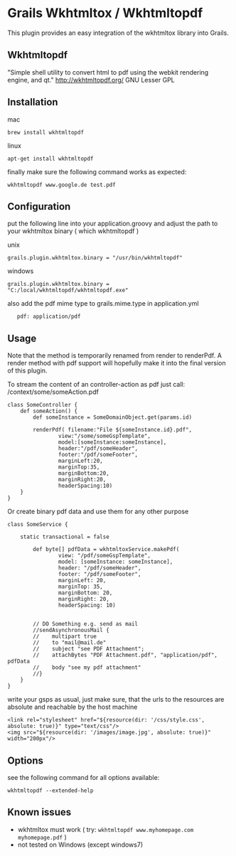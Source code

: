 Grails Wkhtmltox / Wkhtmltopdf 
=========================

This plugin provides an easy integration of the wkhtmltox library into Grails.

Wkhtmltopdf
----------------
"Simple shell utility to convert html to pdf using the webkit rendering engine, and qt."
http://wkhtmltopdf.org/
GNU Lesser GPL

Installation
----------------

mac

    brew install wkhtmltopdf

linux

    apt-get install wkhtmltopdf

finally make sure the following command works as expected:

    wkhtmltopdf www.google.de test.pdf
    

Configuration
----------------

put the following line into your application.groovy and adjust the path to your wkhtmltox binary ( which wkhtmltopdf )

unix

    grails.plugin.wkhtmltox.binary = "/usr/bin/wkhtmltopdf"
    
windows
    
    grails.plugin.wkhtmltox.binary = "C:/local/wkhtmltopdf/wkhtmltopdf.exe"
    

also add the pdf mime type to grails.mime.type in application.yml

       pdf: application/pdf


Usage
----------------
Note that the method is temporarily renamed from render to renderPdf. A render method with pdf support will hopefully make it into the final version of this plugin.

To stream the content of an controller-action as pdf just call: /context/some/someAction.pdf

    class SomeController {
        def someAction() {
            def someInstance = SomeDomainObject.get(params.id)
    
            renderPdf( filename:"File ${someInstance.id}.pdf",
                    view:"/some/someGspTemplate",
                    model:[someInstance:someInstance],
                    header:"/pdf/someHeader",
                    footer:"/pdf/someFooter",
                    marginLeft:20,
                    marginTop:35,
                    marginBottom:20,
                    marginRight:20,
                    headerSpacing:10)
        }
    }

Or create binary pdf data and use them for any other purpose

    class SomeService {

        static transactional = false

    		def byte[] pdfData = wkhtmltoxService.makePdf(
                    view: "/pdf/someGspTemplate",
                    model: [someInstance: someInstance],
                    header: "/pdf/someHeader",
                    footer: "/pdf/someFooter",
                    marginLeft: 20,
                    marginTop: 35,
                    marginBottom: 20,
                    marginRight: 20,
                    headerSpacing: 10)
    	
    	
    		// DO Something e.g. send as mail
    		//sendAsynchronousMail {
            //    multipart true
            //    to "mail@mail.de"
            //    subject "see PDF Attachment";
            //    attachBytes "PDF Attachment.pdf", "application/pdf", pdfData
            //    body "see my pdf attachment"
            //}
        }
    }

write your gsps as usual, just make sure, that the urls to the resources are absolute and reachable by the host machine

    <link rel="stylesheet" href="${resource(dir: '/css/style.css', absolute: true)}" type="text/css"/>
    <img src="${resource(dir: '/images/image.jpg', absolute: true)}" width="200px"/>

Options
----------------

see the following command for all options available:

    wkhtmltopdf --extended-help	

Known issues
----------------

* wkhtmltox must work ( try: `wkhtmltopdf www.myhomepage.com myhomepage.pdf` )
* not tested on Windows (except windows7)
